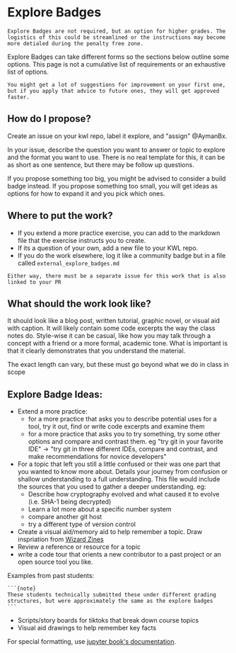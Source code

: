 # Explore Badges


```{warning}
Explore Badges are not required, but an option for higher grades. The logistics of this could be streamlined or the instructions may become more detialed during the penalty free zone. 
```


Explore Badges can take different forms so the sections below outline some options. This page is not a cumulative list of requirements or an exhaustive list of options.


```{tip}
You might get a lot of suggestions for improvement on your first one, but if you apply that advice to future ones, they will get approved faster. 
```

## How do I propose?

Create an issue on your kwl repo, label it explore, and "assign" @AymanBx. 

In your issue, describe the question you want to answer or topic to explore and the format you want to use. There is no real template for this, it can be as short as one sentence, but there may be follow up questions. 

If you propose something too big, you might be advised to consider a build badge instead.  If you propose something too small, you will get ideas as options for how to expand it and you pick which ones. 

## Where to put the work?

- If you extend a more practice exercise, you can add to the markdown file that the exercise instructs you to create.
- If its a question of your own, add a new file to your KWL repo.
- If you do the work elsewhere, log it like a community badge but in a file called `external_explore_badges.md`

```{important}
Either way, there must be a separate issue for this work that is also linked to your PR
```



## What should the work look like?

It should look like a blog post, written tutorial, graphic novel, or visual aid with caption.  It will likely contain some code excerpts the way the class notes do. Style-wise it can be casual, like how you may talk through a concept with a friend or a more formal, academic tone.  What is important is that it clearly demonstrates that you understand the material.

The exact length can vary, but these must go beyond what we do in class in scope 

## Explore Badge Ideas:

- Extend a more practice:
    - for a more practice that asks you to describe potential uses for a tool, try it out, find or write code excerpts and examine them 
    - for a more practice that asks you to try something, try some other options and compare and contrast them. eg "try git in your favorite IDE" -> "try git in three different IDEs, compare and contrast, and make recommendations for novice developers"
- For a topic that left you still a little confused or their was one part that you wanted to know more about. Details your journey from confusion or shallow understanding to a full understanding. This file would include the sources that you used to gather a deeper understanding. eg: 
    - Describe how cryptography evolved and what caused it to evolve (i.e. SHA-1 being decrypted)
    - Learn a lot more about a specific number system 
    - compare another git host
    - try a different type of version control
- Create a visual aid/memory aid to help remember a topic. Draw inspriation from [Wizard Zines](https://wizardzines.com/) 
- Review a reference or resource for a topic
- write a code tour that orients a new contributor to a past project or an open source tool you like. 

Examples from past students:
````{margin}
```{note}
These students technically submitted these under different grading structures, but were approximately the same as the explore badges
```
````
- Scripts/story boards for tiktoks that break down course topics 
- Visual aid drawings to help remember key facts


For special formatting, use [jupyter book's documentation](https://jupyterbook.org/content/myst.html).  
